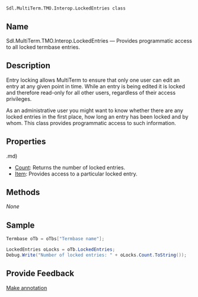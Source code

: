 

# 
    Sdl.MultiTerm.TMO.Interop.LockedEntries class




## Name

Sdl.MultiTerm.TMO.Interop.LockedEntries —          Provides programmatic access to all locked termbase entries.



## Description



Entry locking allows MultiTerm to ensure that only one user can edit an entry at any given point in time. While an entry is being edited it is locked and therefore read-only for all other users, regardless of their access privileges.

As an administrative user you might want to know whether there are any locked entries in the first place, how long an entry has been locked and by whom. This class provides programmatic access to such information.



## Properties
.md)
* [Count](Sdl.MultiTerm.TMO.Interop.LockedEntries.Count.md): Returns the number of locked entries.
* [Item](Sdl.MultiTerm.TMO.Interop.LockedEntries.Item.md): Provides access to a particular locked entry.




## Methods
*None*


## Sample


```cs
Termbase oTb = oTbs["Termbase name"];

LockedEntries oLocks = oTb.LockedEntries;
Debug.Write("Number of locked entries: " + oLocks.Count.ToString());
```



## Provide Feedback

[Make annotation](mailto:sdk-feedback@sdl.com&amp;subject=Reference%20for%20Sdl.MultiTerm.TMO.Interop.LockedEntries)

